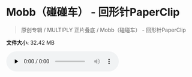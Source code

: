 # Mobb（碰碰车） - 回形针PaperClip

> 原创专辑 / MULTIPLY 正片叠底 / Mobb（碰碰车） - 回形针PaperClip

**文件大小**: 32.42 MB

<audio preload="none" controls><source src="https://file.hsyhx.top/video/原创专辑/MULTIPLY 正片叠底/Mobb（碰碰车） - 回形针PaperClip.flac" type="audio/mpeg">🤔 您的浏览器不支持此音频格式</audio>